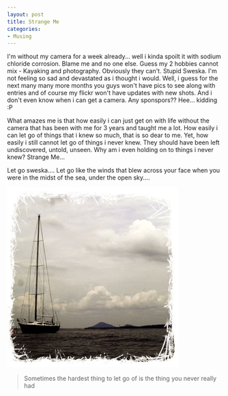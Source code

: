 ```yaml
---
layout: post
title: Strange Me
categories:
- Musing
---
```



I'm without my camera for a week already... well i kinda spoilt it with sodium chloride corrosion. Blame me and no one else. Guess my 2 hobbies cannot mix - Kayaking and photography. Obviously they can't. Stupid Sweska. I'm not feeling so sad and devastated as i thought i would. Well, i guess for the next many many more months you guys won't have pics to see along with entries and of course my flickr won't have updates with new shots. And i don't even know when i can get a camera. Any sponspors?? Hee... kidding :P

What amazes me is that how easily i can just get on with life without the camera that has been with me for 3 years and taught me a lot. How easily i can let go of things that i knew so much, that is so dear to me. Yet, how easily i still cannot let go of things i never knew. They should have been left undiscovered, untold, unseen. Why am i even holding on to things i never knew? Strange Me...

Let go sweska.... Let go like the winds that blew across your face when you were in the midst of the sea, under the open sky....

![](/img/sp.jpg)

> Sometimes the hardest thing to let go of is the thing you never really had

